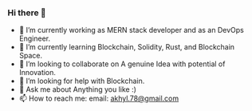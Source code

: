 ### Hi there 👋
- 🔭 I’m currently working as MERN stack developer and as an DevOps Engineer.
- 🌱 I’m currently learning Blockchain, Solidity, Rust, and Blockchain Space.
- 👯 I’m looking to collaborate on A genuine Idea with potential of Innovation.
- 🤔 I’m looking for help with Blockchain.
- 💬 Ask me about Anything you like :)
- 📫 How to reach me: email: akhyl.78@gmail.com

<!--
**akhilchhetri/akhilchhetri** is a ✨ _special_ ✨ repository because its `README.md` (this file) appears on your GitHub profile.

Here are some ideas to get you started:

- 🔭 I’m currently working on ...
- 🌱 I’m currently learning ...
- 👯 I’m looking to collaborate on ...
- 🤔 I’m looking for help with ...
- 💬 Ask me about ...
- 📫 How to reach me: ...
- 😄 Pronouns: ...
- ⚡ Fun fact: ...
-->
